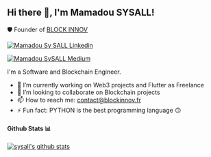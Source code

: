 <h2> Hi there 👋, I'm Mamadou SYSALL! </h2>

🛡️ Founder of [BLOCK INNOV](https://www.blockinnov.fr/)

    
[![Mamadou Sy SALL Linkedin](https://img.shields.io/badge/LinkedIn-0077B5?style=for-the-badge&logo=linkedin&logoColor=white)](https://www.linkedin.com/in/mamadou-sy-sall-ba797a137/)

[![Mamadou SySALL Medium](https://img.shields.io/badge/Medium-000000?style=for-the-badge&logo=medium&logoColor=white)](https://medium.com/@sall.momo2/)


I'm a Software and Blockchain Engineer.
- 🔭 I’m currently working on Web3 projects and Flutter as Freelance
- 👯 I’m looking to collaborate on Blockchain projects
- 📫 How to reach me: contact@blockinnov.fr
- ⚡ Fun fact: PYTHON is the best programming language 🙃


#### Github Stats 📊

[![sysall's github stats](https://github-readme-stats.vercel.app/api?username=sysall)](https://github.com/anuraghazra/github-readme-stats)



